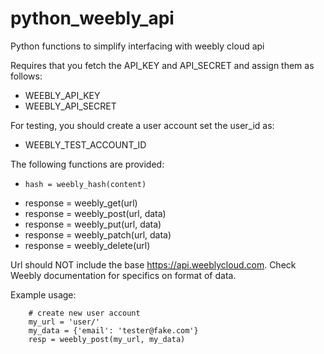 # python_weebly_api
Python functions to simplify interfacing with weebly cloud api

Requires that you fetch the API_KEY and API_SECRET and assign them as follows:

* WEEBLY_API_KEY
* WEEBLY_API_SECRET

For testing, you should create a user account set the user_id as:

* WEEBLY_TEST_ACCOUNT_ID

The following functions are provided:

*     hash = weebly_hash(content)
* response = weebly_get(url)
* response = weebly_post(url, data)
* response = weebly_put(url, data)
* response = weebly_patch(url, data)
* response = weebly_delete(url)

Url should NOT include the base https://api.weeblycloud.com.
Check Weebly documentation for specifics on format of data.

Example usage:

    
        # create new user account
        my_url = 'user/'
        my_data = {'email': 'tester@fake.com'}
        resp = weebly_post(my_url, my_data)
    
    